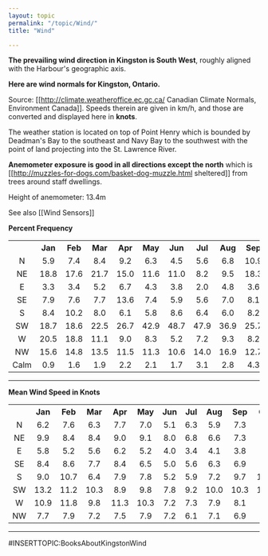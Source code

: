 ```yaml
---
layout: topic
permalink: "/topic/Wind/"
title: "Wind"

---
```


<strong>The prevailing wind direction in Kingston is South West</strong>, roughly aligned with the Harbour's geographic axis.

<strong>Here are wind normals for Kingston, Ontario.</strong>

Source: [[http://climate.weatheroffice.ec.gc.ca/ Canadian Climate Normals, Environment Canada]].  Speeds therein are given in km/h, and those are converted and displayed here in <b>knots</b>.

The weather station is located on top of Point Henry which is bounded by Deadman's Bay to the southeast and Navy Bay to the southwest with the point of land projecting into the St. Lawrence River.

<strong>Anemometer exposure is good in all directions except the north</strong> which is [[http://muzzles-for-dogs.com/basket-dog-muzzle.html sheltered]] from trees around staff dwellings.

Height of anemometer: 13.4m

See also [[Wind Sensors]]

<strong>Percent Frequency </strong>
<table class="bordertable">
  <tr>
    <th></th>
    <th>Jan</th>
    <th>Feb</th>
    <th>Mar</th>
    <th>Apr</th>
    <th>May</th>
    <th>Jun</th>
    <th>Jul</th>
    <th>Aug</th>
    <th>Sep</th>
    <th>Oct</th>
    <th>Nov</th>
    <th>Dec</th>
    <th>Annual</th>
    <th> </th>

  </tr>
  <tr>
    <td align="center">N</td>
    <td align="center">5.9</td>
    <td align="center">7.4</td>
    <td align="center">8.4</td>
    <td align="center">9.2</td>
    <td align="center">6.3</td>
    <td align="center">4.5</td>
    <td align="center">5.6</td>
    <td align="center">6.8</td>
    <td align="center">10.9</td>
    <td align="center">5.4</td>
    <td align="center">5.3</td>
    <td align="center">8.6</td>
    <td align="center">7.0</td>
    <td align="center">N</td>
  </tr>
  <tr>
    <td align="center">NE</td>
    <td align="center">18.8</td>
    <td align="center">17.6</td>
    <td align="center">21.7</td>
    <td align="center">15.0</td>
    <td align="center">11.6</td>
    <td align="center">11.0</td>
    <td align="center">8.2</td>
    <td align="center">9.5</td>
    <td align="center">18.3</td>
    <td align="center">8.8</td>
    <td align="center">20.0</td>
    <td align="center">21.6</td>
    <td align="center">15.2</td>
    <td align="center">NE</td>
  </tr>
  <tr>
    <td align="center">E</td>
    <td align="center">3.3</td>
    <td align="center">3.4</td>
    <td align="center">5.2</td>
    <td align="center">6.7</td>
    <td align="center">4.3</td>
    <td align="center">3.8</td>
    <td align="center">2.0</td>
    <td align="center">4.8</td>
    <td align="center">3.6</td>
    <td align="center">3.5</td>
    <td align="center">6.3</td>
    <td align="center">4.0</td>
    <td align="center">4.2</td>
    <td align="center">E</td>
  </tr>
  <tr>
    <td align="center">SE</td>
    <td align="center">7.9</td>
    <td align="center">7.6</td>
    <td align="center">7.7</td>
    <td align="center">13.6</td>
    <td align="center">7.4</td>
    <td align="center">5.9</td>
    <td align="center">5.6</td>
    <td align="center">7.0</td>
    <td align="center">8.1</td>
    <td align="center">7.3</td>
    <td align="center">8.2</td>
    <td align="center">9.4</td>
    <td align="center">8.0</td>
    <td align="center">SE</td>
  </tr>
  <tr>
    <td align="center">S</td>
    <td align="center">8.4</td>
    <td align="center">10.2</td>
    <td align="center">8.0</td>
    <td align="center">6.1</td>
    <td align="center">5.8</td>
    <td align="center">8.6</td>
    <td align="center">6.4</td>
    <td align="center">6.0</td>
    <td align="center">8.2</td>
    <td align="center">10.7</td>
    <td align="center">10.9</td>
    <td align="center">6.5</td>
    <td align="center">8.0</td>
    <td align="center">S</td>
  </tr>
  <tr>
    <td align="center">SW</td>
    <td align="center">18.7</td>
    <td align="center">18.6</td>
    <td align="center">22.5</td>
    <td align="center">26.7</td>
    <td align="center">42.9</td>
    <td align="center">48.7</td>
    <td align="center">47.9</td>
    <td align="center">36.9</td>
    <td align="center">25.7</td>
    <td align="center">33.4</td>
    <td align="center">18.7</td>
    <td align="center">15.5</td>
    <td align="center">29.7</td>
    <td align="center">SW</td>
  </tr>
  <tr>
    <td align="center">W</td>
    <td align="center">20.5</td>
    <td align="center">18.8</td>
    <td align="center">11.1</td>
    <td align="center">9.0</td>
    <td align="center">8.3</td>
    <td align="center">5.2</td>
    <td align="center">7.2</td>
    <td align="center">9.3</td>
    <td align="center">8.2</td>
    <td align="center">13.2</td>
    <td align="center">14.3</td>
    <td align="center">18.2</td>
    <td align="center">11.9</td>
    <td align="center">W</td>
  </tr>
  <tr>
    <td align="center">NW</td>
    <td align="center">15.6</td>
    <td align="center">14.8</td>
    <td align="center">13.5</td>
    <td align="center">11.5</td>
    <td align="center">11.3</td>
    <td align="center">10.6</td>
    <td align="center">14.0</td>
    <td align="center">16.9</td>
    <td align="center">12.7</td>
    <td align="center">15.5</td>
    <td align="center">14.7</td>
    <td align="center">15.1</td>
    <td align="center">13.9</td>
    <td align="center">NW</td>
  </tr>
  <tr>
    <td align="center">Calm</td>
    <td align="center">0.9</td>
    <td align="center">1.6</td>
    <td align="center">1.9</td>
    <td align="center">2.2</td>
    <td align="center">2.1</td>
    <td align="center">1.7</td>
    <td align="center">3.1</td>
    <td align="center">2.8</td>
    <td align="center">4.3</td>
    <td align="center">2.2</td>
    <td align="center">1.6</td>
    <td align="center">1.1</td>
    <td align="center">2.1</td>
    <td align="center">Calm</td>
  </tr>
</table>

----
<strong>Mean Wind Speed in Knots</strong>
<table class="bordertable">
  <tr>
    <th></th>
    <th>Jan</th>
    <th>Feb</th>
    <th>Mar</th>
    <th>Apr</th>
    <th>May</th>
    <th>Jun</th>
    <th>Jul</th>
    <th>Aug</th>
    <th>Sep</th>
    <th>Oct</th>
    <th>Nov</th>
    <th>Dec</th>
    <th>Annual</th>
    <th> </th>
  </tr>
  <tr>
    <td align="center">N</td>
    <td align="center">6.2</td>
    <td align="center">7.6</td>
    <td align="center">6.3</td>
    <td align="center">7.7</td>
    <td align="center">7.0</td>
    <td align="center">5.1</td>
    <td align="center">6.3</td>
    <td align="center">5.9</td>
    <td align="center">7.3</td>
    <td align="center">7.1</td>
    <td align="center">5.6</td>
    <td align="center">8.0</td>
    <td align="center">6.7</td>
    <td align="center">N</td>
  </tr>
  <tr>
    <td align="center">NE</td>
    <td align="center">9.9</td>
    <td align="center">8.4</td>
    <td align="center">8.4</td>
    <td align="center">9.0</td>
    <td align="center">9.1</td>
    <td align="center">8.0</td>
    <td align="center">6.8</td>
    <td align="center">6.6</td>
    <td align="center">7.3</td>
    <td align="center">7.6</td>
    <td align="center">8.3</td>
    <td align="center">9.6</td>
    <td align="center">8.3</td>
    <td align="center">NE</td>
  </tr>
  <tr>
    <td align="center">E</td>
    <td align="center">5.8</td>
    <td align="center">5.2</td>
    <td align="center">5.6</td>
    <td align="center">6.2</td>
    <td align="center">5.2</td>
    <td align="center">4.0</td>
    <td align="center">3.4</td>
    <td align="center">4.1</td>
    <td align="center">3.8</td>
    <td align="center">4.4</td>
    <td align="center">5.8</td>
    <td align="center">5.9</td>
    <td align="center">5.0</td>
    <td align="center">E</td>
  </tr>
  <tr>
    <td align="center">SE</td>
    <td align="center">8.4</td>
    <td align="center">8.6</td>
    <td align="center">7.7</td>
    <td align="center">8.4</td>
    <td align="center">6.5</td>
    <td align="center">5.0</td>
    <td align="center">5.6</td>
    <td align="center">6.3</td>
    <td align="center">6.9</td>
    <td align="center">8.5</td>
    <td align="center">9.7</td>
    <td align="center">9.1</td>
    <td align="center">7.6</td>
    <td align="center">SE</td>
  </tr>
  <tr>
    <td align="center">S</td>
    <td align="center">9.0</td>
    <td align="center">10.7</td>
    <td align="center">6.4</td>
    <td align="center">7.9</td>
    <td align="center">7.8</td>
    <td align="center">5.2</td>
    <td align="center">5.9</td>
    <td align="center">7.2</td>
    <td align="center">9.7</td>
    <td align="center">10.3</td>
    <td align="center">11.9</td>
    <td align="center">12.6</td>
    <td align="center">8.7</td>
    <td align="center">S</td>
  </tr>
  <tr>
    <td align="center">SW</td>
    <td align="center">13.2</td>
    <td align="center">11.2</td>
    <td align="center">10.3</td>
    <td align="center">8.9</td>
    <td align="center">9.8</td>
    <td align="center">7.8</td>
    <td align="center">9.2</td>
    <td align="center">10.0</td>
    <td align="center">10.3</td>
    <td align="center">12.0</td>
    <td align="center">14.6</td>
    <td align="center">13.4</td>
    <td align="center">10.9</td>
    <td align="center">SW</td>
  </tr>
  <tr>
    <td align="center">W</td>
    <td align="center">10.9</td>
    <td align="center">11.8</td>
    <td align="center">9.8</td>
    <td align="center">11.3</td>
    <td align="center">10.3</td>
    <td align="center">7.2</td>
    <td align="center">7.3</td>
    <td align="center">7.9</td>
    <td align="center">8.1</td>
    <td align="center">9.3</td>
    <td align="center">11.1</td>
    <td align="center">10.3</td>
    <td align="center">9.6</td>
    <td align="center">W</td>
  </tr>
  <tr>
    <td align="center">NW</td>
    <td align="center">7.7</td>
    <td align="center">7.9</td>
    <td align="center">7.2</td>
    <td align="center">7.5</td>
    <td align="center">7.9</td>
    <td align="center">7.2</td>
    <td align="center">6.1</td>
    <td align="center">7.1</td>
    <td align="center">6.9</td>
    <td align="center">7.6</td>
    <td align="center">8.8</td>
    <td align="center">7.3</td>
    <td align="center">7.5</td>
    <td align="center">NW</td>
  </tr>
</table>
<hr>
#INSERTTOPIC:BooksAboutKingstonWind

